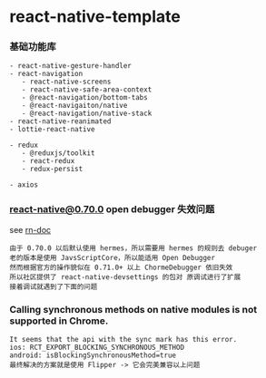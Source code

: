 # react-native-template

### 基础功能库

```
- react-native-gesture-handler
- react-navigation
   - react-native-screens
   - react-native-safe-area-context
   - @react-navigation/bottom-tabs
   - @react-navigaiton/native
   - @react-navigation/native-stack
- react-native-reanimated
- lottie-react-native
```

```
- redux
   - @reduxjs/toolkit
   - react-redux
   - redux-persist
```

```
- axios
```

### react-native@0.70.0 open debugger 失效问题

see [rn-doc](https://reactnative.dev/docs/hermes#debugging-js-on-hermes-using-google-chromes-devtools)

```
由于 0.70.0 以后默认使用 hermes，所以需要用 hermes 的规则去 debuger
老的版本是使用 JavsScriptCore，所以能适用 Open Debugger
然而根据官方的操作貌似在 0.71.0+ 以上 ChormeDebugger 依旧失效
所以社区提供了 react-native-devsettings 的包对 原调试进行了扩展
接着调试就遇到了下面的问题
```

### Calling synchronous methods on native modules is not supported in Chrome.

```
It seems that the api with the sync mark has this error.
ios: RCT_EXPORT_BLOCKING_SYNCHRONOUS_METHOD
android: isBlockingSynchronousMethod=true
最终解决的方案就是使用 Flipper -> 它会完美兼容以上问题
```
